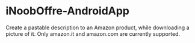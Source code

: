 # iNoobOffre-AndroidApp
Create a pastable description to an Amazon product, while downloading a picture of it. Only amazon.it and amazon.com are currently supported.
